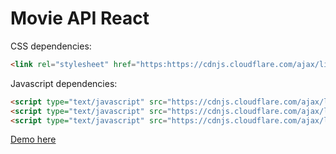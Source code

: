 # Movie API React

CSS dependencies: 
```html
<link rel="stylesheet" href="https:https://cdnjs.cloudflare.com/ajax/libs/twitter-bootstrap/3.3.7/css/bootstrap.min.css">
```

Javascript dependencies:
```html
<script type="text/javascript" src="https://cdnjs.cloudflare.com/ajax/libs/react/15.4.2/react.min.js"></script>
<script type="text/javascript" src="https://cdnjs.cloudflare.com/ajax/libs/react/15.4.2/react-dom.min.js"></script>
<script type="text/javascript" src="https://cdnjs.cloudflare.com/ajax/libs/jquery/3.2.1/jquery.min.js"></script>
```


[Demo here](https://codepen.io/leoneloliver/full/xLRWXB/) 
